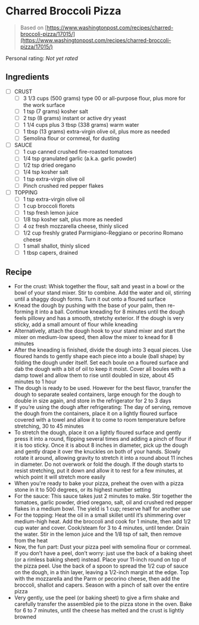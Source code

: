 <!-- Needs Manual Review -->

<!-- Do not modify sections with "AUTO-*". They are updated by make.py -->

# Charred Broccoli Pizza

> Based on [https://www.washingtonpost.com/recipes/charred-broccoli-pizza/17015/](https://www.washingtonpost.com/recipes/charred-broccoli-pizza/17015/)

<!-- rating=0; (User can specify rating on scale of 1-5) -->
<!-- AUTO-UserRating -->
Personal rating: *Not yet rated*
<!-- /AUTO-UserRating -->

<!-- name_image=None; (User can specify image name) -->
<!-- AUTO-Image -->
<!-- TODO: Capture image -->
<!-- /AUTO-Image -->

## Ingredients

* [ ] CRUST
    * [ ] 3 1/3 cups (500 grams) type 00 or all-purpose flour, plus more for the work surface
    * [ ] 1 tsp (7 grams) kosher salt
    * [ ] 2 tsp (8 grams) instant or active dry yeast
    * [ ] 1 1/4 cups plus 3 tbsp (338 grams) warm water
    * [ ] 1 tbsp (13 grams) extra-virgin olive oil, plus more as needed
    * [ ] Semolina flour or cornmeal, for dusting
* [ ] SAUCE
    * [ ] 1 cup canned crushed fire-roasted tomatoes
    * [ ] 1/4 tsp granulated garlic (a.k.a. garlic powder)
    * [ ] 1/2 tsp dried oregano
    * [ ] 1/4 tsp kosher salt
    * [ ] 1 tsp extra-virgin olive oil
    * [ ] Pinch crushed red pepper flakes
* [ ] TOPPING
    * [ ] 1 tsp extra-virgin olive oil
    * [ ] 1 cup broccoli florets
    * [ ] 1 tsp fresh lemon juice
    * [ ] 1/8 tsp kosher salt, plus more as needed
    * [ ] 4 oz fresh mozzarella cheese, thinly sliced
    * [ ] 1/2 cup freshly grated Parmigiano-Reggiano or pecorino Romano cheese
    * [ ] 1 small shallot, thinly sliced
    * [ ] 1 tbsp capers, drained

## Recipe

* For the crust: Whisk together the flour, salt and yeast in a bowl or the bowl of your stand mixer. Stir to combine. Add the water and oil, stirring until a shaggy dough forms. Turn it out onto a floured surface
* Knead the dough by pushing with the base of your palm, then re-forming it into a ball. Continue kneading for 8 minutes until the dough feels pillowy and has a smooth, stretchy exterior. If the dough is very sticky, add a small amount of flour while kneading
* Alternatively, attach the dough hook to your stand mixer and start the mixer on medium-low speed, then allow the mixer to knead for 8 minutes
* After the kneading is finished, divide the dough into 3 equal pieces. Use floured hands to gently shape each piece into a boule (ball shape) by folding the dough under itself. Set each boule on a floured surface and dab the dough with a bit of oil to keep it moist. Cover all boules with a damp towel and allow them to rise until doubled in size, about 45 minutes to 1 hour
* The dough is ready to be used. However for the best flavor, transfer the dough to separate sealed containers, large enough for the dough to double in size again, and store in the refrigerator for 2 to 3 days
* If you’re using the dough after refrigerating: The day of serving, remove the dough from the containers, place it on a lightly floured surface covered with a towel and allow it to come to room temperature before stretching, 30 to 45 minutes
* To stretch the dough, place it on a lightly floured surface and gently press it into a round, flipping several times and adding a pinch of flour if it is too sticky. Once it is about 8 inches in diameter, pick up the dough and gently drape it over the knuckles on both of your hands. Slowly rotate it around, allowing gravity to stretch it into a round about 11 inches in diameter. Do not overwork or fold the dough. If the dough starts to resist stretching, put it down and allow it to rest for a few minutes, at which point it will stretch more easily
* When you're ready to bake your pizza, preheat the oven with a pizza stone in it to 500 degrees, or its highest number setting
* For the sauce: This sauce takes just 2 minutes to make. Stir together the tomatoes, garlic powder, dried oregano, salt, oil and crushed red pepper flakes in a medium bowl. The yield is 1 cup; reserve half for another use
* For the topping: Heat the oil in a small skillet until it’s shimmering over medium-high heat. Add the broccoli and cook for 1 minute, then add 1/2 cup water and cover. Cook/steam for 3 to 4 minutes, until tender. Drain the water. Stir in the lemon juice and the 1/8 tsp of salt, then remove from the heat
* Now, the fun part: Dust your pizza peel with semolina flour or cornmeal. If you don’t have a peel, don’t worry: just use the back of a baking sheet (or a rimless baking sheet) instead. Place your 11-inch round on top of the pizza peel. Use the back of a spoon to spread the 1/2 cup of sauce on the dough, in a thin layer, leaving a 1/2-inch margin at the edge. Top with the mozzarella and the Parm or pecorino cheese, then add the broccoli, shallot and capers. Season with a pinch of salt over the entire pizza
* Very gently, use the peel (or baking sheet) to give a firm shake and carefully transfer the assembled pie to the pizza stone in the oven. Bake for 6 to 7 minutes, until the cheese has melted and the crust is lightly browned

